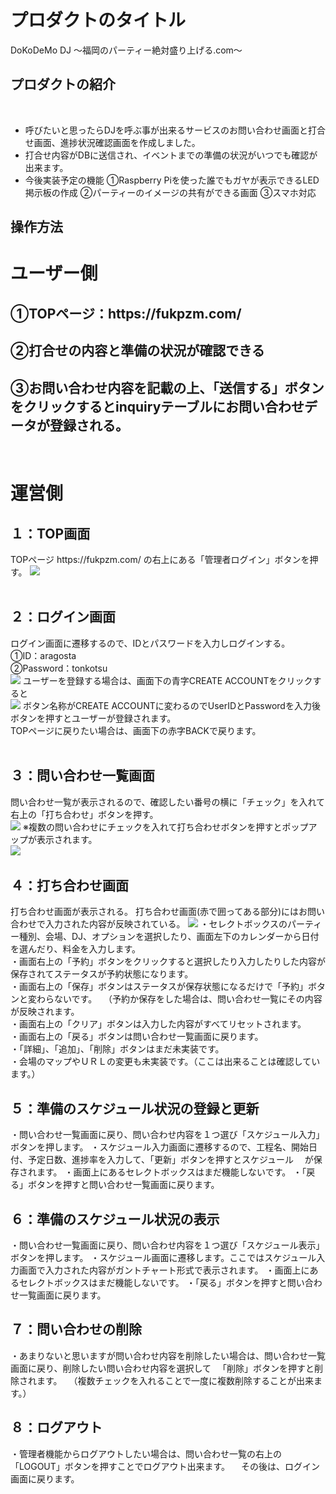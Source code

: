 # プロダクトのタイトル
DoKoDeMo DJ
〜福岡のパーティー絶対盛り上げる.com〜
## プロダクトの紹介
​
- 呼びたいと思ったらDJを呼ぶ事が出来るサービスのお問い合わせ画面と打合せ画面、進捗状況確認画面を作成しました。
- 打合せ内容がDBに送信され、イベントまでの準備の状況がいつでも確認が出来ます。
- 今後実装予定の機能
  ①Raspberry Piを使った誰でもガヤが表示できるLED掲示板の作成
  ②パーティーのイメージの共有ができる画面
  ③スマホ対応
​
## 操作方法
   <h1>ユーザー側</h1>
   <h2>①TOPページ：https://fukpzm.com/</h2>
   <h2>②打合せの内容と準備の状況が確認できる</h2>
   <h2>③お問い合わせ内容を記載の上、「送信する」ボタンをクリックするとinquiryテーブルにお問い合わせデータが登録される。</h2>

​  <h1>運営側</h1>
  <h2>１：TOP画面</h2>
  TOPページ https://fukpzm.com/ の右上にある「管理者ログイン」ボタンを押す。
  <img width="auto" height="auto" src="https://user-images.githubusercontent.com/96280160/165744652-124f2767-668c-4605-b91b-c381f3d08d6c.png"><br>
  <br>
  <h2>２：ログイン画面</h2>
  ログイン画面に遷移するので、IDとパスワードを入力しログインする。<br>
  ​①ID：aragosta<br>②Password：tonkotsu<br>
  <img width="auto" height="auto"src="https://user-images.githubusercontent.com/96280160/165899372-bdb6271e-0c77-4d38-a032-09e3f07f478e.png">
  ユーザーを登録する場合は、画面下の青字CREATE ACCOUNTをクリックすると<br>
  <img width="auto" height="auto" src="https://user-images.githubusercontent.com/96280160/165904146-8bf29d45-eed4-4983-8cda-170746c6b118.png">
  ボタン名称がCREATE ACCOUNTに変わるのでUserIDとPasswordを入力後ボタンを押すとユーザーが登録されます。<br>
  TOPページに戻りたい場合は、画面下の赤字BACKで戻ります。<br>
  <br>
  <h2>３：問い合わせ一覧画面</h2>
  問い合わせ一覧が表示されるので、確認したい番号の横に「チェック」を入れて右上の「打ち合わせ」ボタンを押す。<br>
  <img width="auto" height="auto" src="https://user-images.githubusercontent.com/96280160/165909840-a3783098-1c19-43a7-90b3-5f03e97b4bb5.png">
  ※複数の問い合わせにチェックを入れて打ち合わせボタンを押すとポップアップが表示されます。<br>
  <img width="auto" height="auto" src="https://user-images.githubusercontent.com/96280160/165910226-6742418e-c4fd-4c87-996a-f5c2769f0933.png">
​  <br>
  <h2>４：打ち合わせ画面</h2>
  打ち合わせ画面が表示される。
  打ち合わせ画面(赤で囲ってある部分)にはお問い合わせで入力された内容が反映されている。
  <img width="auto" height="auto" src="https://user-images.githubusercontent.com/96280160/165911105-1fa0c0e1-677f-4082-a751-7f4c5611bd19.png">
  ・セレクトボックスのパーティー種別、会場、DJ、オプションを選択したり、画面左下のカレンダーから日付を選んだり、料金を入力します。<br>
  ・画面右上の「予約」ボタンをクリックすると選択したり入力したりした内容が保存されてステータスが予約状態になります。<br>
  ・画面右上の「保存」ボタンはステータスが保存状態になるだけで「予約」ボタンと変わらないです。
  　（予約か保存をした場合は、問い合わせ一覧にその内容が反映されます。<br>
  ・画面右上の「クリア」ボタンは入力した内容がすべてリセットされます。<br>
  ・画面右上の「戻る」ボタンは問い合わせ一覧画面に戻ります。<br>
  ・「詳細」、「追加」、「削除」ボタンはまだ未実装です。<br>
  ・会場のマップやＵＲＬの変更も未実装です。（ここは出来ることは確認しています。）<br>
  
  <h2>５：準備のスケジュール状況の登録と更新</h2>
  ・問い合わせ一覧画面に戻り、問い合わせ内容を１つ選び「スケジュール入力」ボタンを押します。
  ・スケジュール入力画面に遷移するので、工程名、開始日付、予定日数、進捗率を入力して、「更新」ボタンを押すとスケジュール
  　が保存されます。
  ・画面上にあるセレクトボックスはまだ機能しないです。
  ・「戻る」ボタンを押すと問い合わせ一覧画面に戻ります。
​
  <h2>６：準備のスケジュール状況の表示</h2>
  ・問い合わせ一覧画面に戻り、問い合わせ内容を１つ選び「スケジュール表示」ボタンを押します。
  ・スケジュール画面に遷移します。ここではスケジュール入力画面で入力された内容がガントチャート形式で表示されます。
  ・画面上にあるセレクトボックスはまだ機能しないです。
  ・「戻る」ボタンを押すと問い合わせ一覧画面に戻ります。
​
  <h2>７：問い合わせの削除</h2>
  ・あまりないと思いますが問い合わせ内容を削除したい場合は、問い合わせ一覧画面に戻り、削除したい問い合わせ内容を選択して
  　「削除」ボタンを押すと削除されます。
  　（複数チェックを入れることで一度に複数削除することが出来ます。）
​
  <h2>８：ログアウト</h2>
  ・管理者機能からログアウトしたい場合は、問い合わせ一覧の右上の「LOGOUT」ボタンを押すことでログアウト出来ます。
  　その後は、ログイン画面に戻ります。